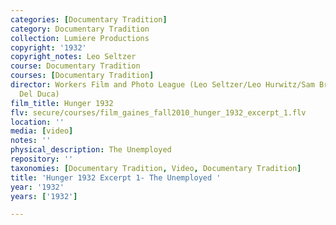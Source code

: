 ```yaml
---
categories: [Documentary Tradition]
category: Documentary Tradition
collection: Lumiere Productions
copyright: '1932'
copyright_notes: Leo Seltzer
course: Documentary Tradition
courses: [Documentary Tradition]
director: Workers Film and Photo League (Leo Seltzer/Leo Hurwitz/Sam Brody/Robert
  Del Duca)
film_title: Hunger 1932
flv: secure/courses/film_gaines_fall2010_hunger_1932_excerpt_1.flv
location: ''
media: [video]
notes: ''
physical_description: The Unemployed
repository: ''
taxonomies: [Documentary Tradition, Video, Documentary Tradition]
title: 'Hunger 1932 Excerpt 1- The Unemployed '
year: '1932'
years: ['1932']

---
```

